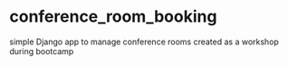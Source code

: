 # conference_room_booking
simple Django app to manage conference rooms 
created as a workshop during bootcamp
